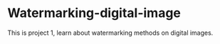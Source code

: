 # Watermarking-digital-image
This is project 1, learn about watermarking methods on digital images.
